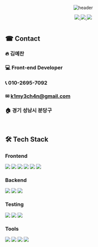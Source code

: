 <div align="center">

![header](https://capsule-render.vercel.app/api?type=Speech&color=gradient&height=300&section=header&text=😎%20Welcome%20!&fontSize=90)

<a href='https://k1my3ch4ns.notion.site/1a8c98c1db058050acfdfab5d4bc6b9f' target="_blank">
   <img src='https://img.shields.io/badge/Resume-633DE5?style=for-the-badge&labelColor=4C566A'>
</a>
<a href='https://portfolio.k1my3ch4n.xyz/' target="_blank">
   <img src='https://img.shields.io/badge/Portfolio-skyblue?style=for-the-badge&labelColor=4C566A'>
</a>
<a href='https://blog.k1my3ch4n.xyz/' target="_blank">
   <img src='https://img.shields.io/badge/blog-green?style=for-the-badge&labelColor=4C566A'>
</a>

</div>

<br>

## ☎ Contact

### 🔥 김예찬
### 💻 Front-end Developer
### 📞 010-2695-7092
### ✉ k1my3ch4n@gmail.com
### 🏠 경기 성남시 분당구

<br>

## 🛠 Tech Stack

### Frontend

<div>
  <img src="https://img.shields.io/badge/Typescript-3178C6?style=flat-square&logo=Typescript&logoColor=white"/> 
  <img src="https://img.shields.io/badge/React-61DAFB?style=flat-square&logo=react&logoColor=white"/>
  <img src="https://img.shields.io/badge/Vite-646CFF?style=flat-square&logo=vite&logoColor=white"/>
  <img src="https://img.shields.io/badge/Recoil-3578E5?style=flat-square&logo=Recoil&logoColor=white"/>
  <img src="https://img.shields.io/badge/HTML5-E34F26?style=flat-square&logo=html5&logoColor=white"/>
  <img src="https://img.shields.io/badge/CSS-663399?style=flat-square&logo=css&logoColor=white"/>
</div>

### Backend

<div>
  <img src="https://img.shields.io/badge/Apollo%20graphql-311C87?style=flat-square&logo=apollographql&logoColor=white"/>
  <img src="https://img.shields.io/badge/Graphql-E10098?style=flat-square&logo=Graphql&logoColor=white"/>
  <img src="https://img.shields.io/badge/Axios-5A29E4?style=flat-square&logo=axios&logoColor=white"/>
</div>

### Testing

<div>
  <img src="https://img.shields.io/badge/Jest-C21325?style=flat-square&logo=jest&logoColor=white"/>
  <img src="https://img.shields.io/badge/Vitest-6E9F18?style=flat-square&logo=vitest&logoColor=white"/>
  <img src="https://img.shields.io/badge/Testing%20library-E33332?style=flat-square&logo=testinglibrary&logoColor=white"/>
</div>

### Tools

<div>
  <img src="https://img.shields.io/badge/Github%20Actions-2088FF?style=flat-square&logo=githubactions&logoColor=white"/>
  <img src="https://img.shields.io/badge/Mock%20Service%20Worker-FF6A33?style=flat-square&logo=mockserviceworker&logoColor=white"/>
  <img src="https://img.shields.io/badge/Notion-000000?style=flat-square&logo=notion&logoColor=white"/>
  <img src="https://img.shields.io/badge/Figma-F24E1E?style=flat-square&logo=figma&logoColor=white"/>
</div>


